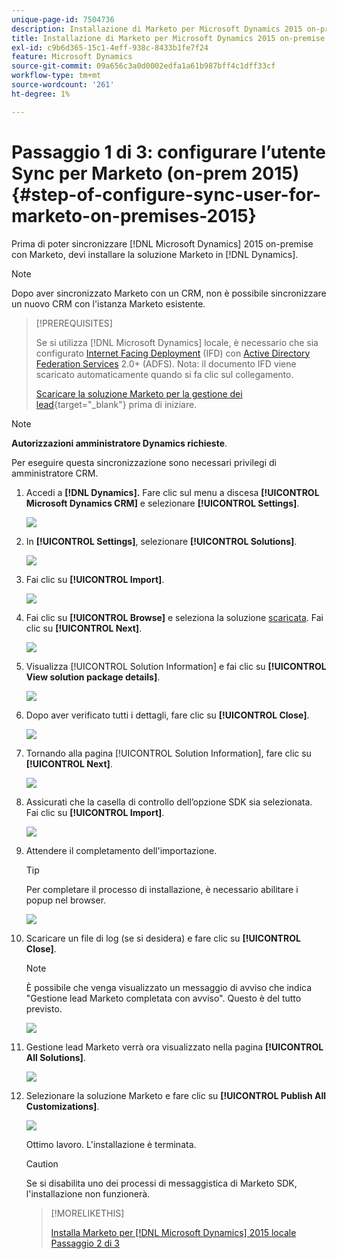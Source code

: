 ```yaml
---
unique-page-id: 7504736
description: Installazione di Marketo per Microsoft Dynamics 2015 on-premises Passaggio 1 di 3 - Documentazione di Marketo - Documentazione del prodotto
title: Installazione di Marketo per Microsoft Dynamics 2015 on-premise - Passaggio 1 di 3
exl-id: c9b6d365-15c1-4eff-938c-8433b1fe7f24
feature: Microsoft Dynamics
source-git-commit: 09a656c3a0d0002edfa1a61b987bff4c1dff33cf
workflow-type: tm+mt
source-wordcount: '261'
ht-degree: 1%

---
```


# Passaggio 1 di 3: configurare l’utente Sync per Marketo (on-prem 2015) {#step-of-configure-sync-user-for-marketo-on-premises-2015}

Prima di poter sincronizzare [!DNL Microsoft Dynamics] 2015 on-premise con Marketo, devi installare la soluzione Marketo in [!DNL Dynamics].

>[!NOTE]
>
>Dopo aver sincronizzato Marketo con un CRM, non è possibile sincronizzare un nuovo CRM con l&#39;istanza Marketo esistente.

>[!PREREQUISITES]
>
>Se si utilizza [!DNL Microsoft Dynamics] locale, è necessario che sia configurato [Internet Facing Deployment](https://www.microsoft.com/en-us/download/confirmation.aspx?id=41701) (IFD) con [Active Directory Federation Services](https://msdn.microsoft.com/en-us/library/bb897402.aspx) 2.0+ (ADFS). Nota: il documento IFD viene scaricato automaticamente quando si fa clic sul collegamento.
>
>[Scaricare la soluzione Marketo per la gestione dei lead](/help/marketo/product-docs/crm-sync/microsoft-dynamics-sync/sync-setup/download-the-marketo-lead-management-solution.md){target="_blank"} prima di iniziare.

>[!NOTE]
>
>**Autorizzazioni amministratore Dynamics richieste**.
>
>Per eseguire questa sincronizzazione sono necessari privilegi di amministratore CRM.

1. Accedi a **[!DNL Dynamics].** Fare clic sul menu a discesa **[!UICONTROL Microsoft Dynamics CRM]** e selezionare **[!UICONTROL Settings]**.

   ![](assets/image2015-3-19-8-33-29.png)

1. In **[!UICONTROL Settings]**, selezionare **[!UICONTROL Solutions]**.

   ![](assets/image2015-3-19-8-33-3.png)

1. Fai clic su **[!UICONTROL Import]**.

   ![](assets/image2015-3-19-8-34-8.png)

1. Fai clic su **[!UICONTROL Browse]** e seleziona la soluzione [scaricata](/help/marketo/product-docs/crm-sync/microsoft-dynamics-sync/sync-setup/download-the-marketo-lead-management-solution.md). Fai clic su **[!UICONTROL Next]**.

   ![](assets/image2015-3-19-9-20-56.png)

1. Visualizza [!UICONTROL Solution Information] e fai clic su **[!UICONTROL View solution package details]**.

   ![](assets/image2015-11-18-11-12-8.png)

1. Dopo aver verificato tutti i dettagli, fare clic su **[!UICONTROL Close]**.

   ![](assets/step6.png)

1. Tornando alla pagina [!UICONTROL Solution Information], fare clic su **[!UICONTROL Next]**.

   ![](assets/image2015-3-19-9-21-50.png)

1. Assicurati che la casella di controllo dell’opzione SDK sia selezionata. Fai clic su **[!UICONTROL Import]**.

   ![](assets/image2015-3-19-9-19-12.png)

1. Attendere il completamento dell&#39;importazione.

   >[!TIP]
   >
   >Per completare il processo di installazione, è necessario abilitare i popup nel browser.

   ![](assets/image2015-3-11-11-34-9.png)

1. Scaricare un file di log (se si desidera) e fare clic su **[!UICONTROL Close]**.

   >[!NOTE]
   >
   >È possibile che venga visualizzato un messaggio di avviso che indica &quot;Gestione lead Marketo completata con avviso&quot;. Questo è del tutto previsto.

   ![](assets/image2015-3-13-9-54-39.png)

1. Gestione lead Marketo verrà ora visualizzato nella pagina **[!UICONTROL All Solutions]**.

   ![](assets/image2015-3-19-8-40-38.png)

1. Selezionare la soluzione Marketo e fare clic su **[!UICONTROL Publish All Customizations]**.

   ![](assets/image2015-3-19-8-41-21.png)

   Ottimo lavoro. L&#39;installazione è terminata.

   >[!CAUTION]
   >
   >Se si disabilita uno dei processi di messaggistica di Marketo SDK, l&#39;installazione non funzionerà.

   >[!MORELIKETHIS]
   >
   >[Installa Marketo per [!DNL Microsoft Dynamics] 2015 locale Passaggio 2 di 3](/help/marketo/product-docs/crm-sync/microsoft-dynamics-sync/sync-setup/connecting-to-legacy-versions/step-2-of-3-set-up-2015.md)
